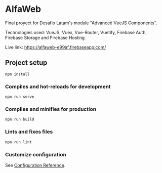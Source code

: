 # AlfaWeb

Final proyect for Desafio Latam's module "Advanced VueJS Components".

Technologies used: VueJS, Vuex, Vue-Router, Vuetify, Firebase Auth, Firebase Storage and Firebase Hosting.

Live link: https://alfaweb-e99af.firebaseapp.com/

## Project setup

```
npm install
```

### Compiles and hot-reloads for development

```
npm run serve
```

### Compiles and minifies for production

```
npm run build
```

### Lints and fixes files

```
npm run lint
```

### Customize configuration

See [Configuration Reference](https://cli.vuejs.org/config/).
